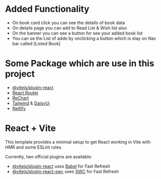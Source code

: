 # Added Functionality
- On book card click you can see the details of book data
- On details page you can add to Read List & Wish list also
- On the banner you can see a button for see your added book list
- You can se the List of adde by onclicking a button which is stay on Nav bar called [Listed Book]

# Some Package which are use in this project
- [@vitejs/plugin-react](https://github.com/vitejs/vite-plugin-react/blob/main/packages/plugin-react/README.md) 
- [React Router](https://reactrouter.com/en/main)
- [ReChart](https://recharts.org/en-US)
- [Tailwind](https://tailwindcss.com/) & [DaisyUi](https://daisyui.com/)
- [Netlify](https://app.netlify.com/)












# React + Vite

This template provides a minimal setup to get React working in Vite with HMR and some ESLint rules.

Currently, two official plugins are available:

- [@vitejs/plugin-react](https://github.com/vitejs/vite-plugin-react/blob/main/packages/plugin-react/README.md) uses [Babel](https://babeljs.io/) for Fast Refresh
- [@vitejs/plugin-react-swc](https://github.com/vitejs/vite-plugin-react-swc) uses [SWC](https://swc.rs/) for Fast Refresh
